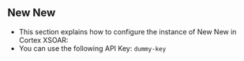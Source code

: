 ## New New
- This section explains how to configure the instance of New New in Cortex XSOAR:
- You can use the following API Key: `dummy-key`
